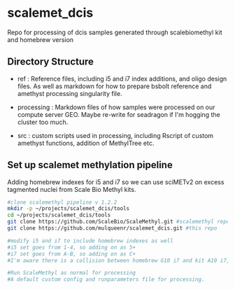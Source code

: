 # scalemet_dcis
 Repo for processing of dcis samples generated through scalebiomethyl kit and homebrew version

## Directory Structure
* ref : Reference files, including i5 and i7 index additions, and oligo design files. As well as markdown for how to prepare bsbolt reference and amethyst processing singularity file.

* processing : Markdown files of how samples were processed on our compute server GEO. Maybe re-write for seadragon if I'm hogging the cluster too much.

* src : custom scripts used in processing, including Rscript of custom amethyst functions, addition of MethylTree etc.

## Set up scalemet methylation pipeline
Adding homebrew indexes for i5 and i7 so we can use sciMETv2 on excess tagmented nuclei from Scale Bio Methyl kits.

```bash
#clone scalemethyl pipeline v 1.2.2
mkdir -p ~/projects/scalemet_dcis/tools
cd ~/projects/scalemet_dcis/tools
git clone https://github.com/ScaleBio/ScaleMethyl.git #scalemethyl repo
git clone https://github.com/mulqueenr/scalemet_dcis.git #this repo

#modify i5 and i7 to include homebrew indexes as well
#i5 set goes from 1-4, so adding on as 5+
#i7 set goes from A-B, so adding on as C+
#I'm aware there is a collision between homebrew G10 i7 and kit A10 i7, but my plan is to run them on separate flow cells anyway.

#Run ScaleMethyl as normal for processing
#A default custom config and runparameters file for processing.

```